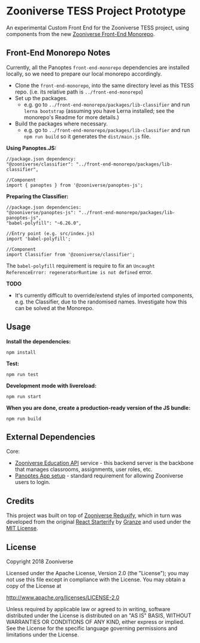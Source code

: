 # Zooniverse TESS Project Prototype

An experimental Custom Front End for the Zooniverse TESS project, using
components from the new [Zooniverse Front-End Monorepo](https://github.com/zooniverse/front-end-monorepo).

## Front-End Monorepo Notes

Currently, all the Panoptes `front-end-monorepo` dependencies are installed
locally, so we need to prepare our local monorepo accordingly.

- Clone the `front-end-monorepo`, into the same directory level as this TESS
  repo. (i.e. its relative path is `../front-end-monorepo`)
- Set up the packages.
  - e.g. go to `../front-end-monorepo/packages/lib-classifier` and run
    `lerna bootstrap` (assuming you have Lerna installed; see the monorepo's
    Readme for more details.)
- Build the packages where necessary.
  - e.g. go to `../front-end-monorepo/packages/lib-classifier` and run
    `npm run build` so it generates the `dist/main.js` file.

**Using Panoptes.JS:**

```
//package.json dependency:
"@zooniverse/classifier": "../front-end-monorepo/packages/lib-classifier",

//Component
import { panoptes } from '@zooniverse/panoptes-js';
```

**Preparing the Classifier:**

```
//package.json dependencies:
"@zooniverse/panoptes-js": "../front-end-monorepo/packages/lib-panoptes-js",
"babel-polyfill": "~6.26.0",

//Entry point (e.g. src/index.js)
import 'babel-polyfill';

//Component
import Classifier from '@zooniverse/classifier';
```

The `babel-polyfill` requirement is require to fix an
`Uncaught ReferenceError: regeneratorRuntime is not defined` error.

**TODO**
- It's currently difficult to override/extend styles of imported components,
  e.g. the Classifier, due to the randomised names. Investigate how this can be
  solved at the Monorepo.

## Usage

__Install the dependencies:__

`npm install`

__Test:__

`npm run test`

__Development mode with livereload:__

`npm run start`

__When you are done, create a production-ready version of the JS bundle:__

`npm run build`

## External Dependencies

Core:
- [Zooniverse Education API](https://github.com/zooniverse/education-api)
  service - this backend server is the backbone that manages classrooms,
  assignments, user roles, etc.
- [Panoptes App setup](https://panoptes.zooniverse.org/) - standard requirement
  for allowing Zooniverse users to login.

## Credits

This project was built on top of [Zooniverse Reduxify](https://github.com/zooniverse/zoo-reduxify),
which in turn was developed from the original [React Starterify](https://github.com/Granze/react-starterify)
by [Granze](https://github.com/Granze) and used under the [MIT License](http://opensource.org/licenses/MIT).

## License

Copyright 2018 Zooniverse

Licensed under the Apache License, Version 2.0 (the "License");
you may not use this file except in compliance with the License.
You may obtain a copy of the License at

http://www.apache.org/licenses/LICENSE-2.0

Unless required by applicable law or agreed to in writing, software
distributed under the License is distributed on an "AS IS" BASIS,
WITHOUT WARRANTIES OR CONDITIONS OF ANY KIND, either express or implied.
See the License for the specific language governing permissions and
limitations under the License.

